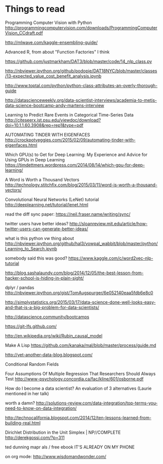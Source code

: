# Things to read

Programming Computer Vision with Python http://programmingcomputervision.com/downloads/ProgrammingComputerVision_CCdraft.pdf

http://mlwave.com/kaggle-ensembling-guide/

Advanced R, from about "Function Factories" I think

https://github.com/justmarkham/DAT3/blob/master/code/14_nlp_class.py

http://nbviewer.ipython.org/github/podopie/DAT18NYC/blob/master/classes/13-expected_value_cost_benefit_analysis.ipynb

http://www.toptal.com/python/python-class-attributes-an-overly-thorough-guide

http://datascienceweekly.org/data-scientist-interviews/academia-to-metis-data-science-bootcamp-andy-martens-interview

Learning to Predict Rare Events in Categorical Time-Series Data http://citeseerx.ist.psu.edu/viewdoc/download?doi=10.1.1.60.3908&rep=rep1&type=pdf

AUTOMATING TINDER WITH EIGENFACES http://crockpotveggies.com/2015/02/09/automating-tinder-with-eigenfaces.html

Which GPU(s) to Get for Deep Learning: My Experience and Advice for Using GPUs in Deep Learning https://timdettmers.wordpress.com/2014/08/14/which-gpu-for-deep-learning/

A Word is Worth a Thousand Vectors http://technology.stitchfix.com/blog/2015/03/11/word-is-worth-a-thousand-vectors/

Convolutional Neural Networks (LeNet) tutorial http://deeplearning.net/tutorial/lenet.html

read the diff sync paper: https://neil.fraser.name/writing/sync/

twitter users have better ideas? http://sloanreview.mit.edu/article/how-twitter-users-can-generate-better-ideas/

what is this python vw thing about http://nbviewer.ipython.org/github/hal3/vowpal_wabbit/blob/master/python/Learning_to_Search.ipynb

somebody said this was good? https://www.kaggle.com/c/word2vec-nlp-tutorial

http://blog.sashalaundy.com/blog/2014/12/05/the-best-lesson-from-hacker-school-is-hiding-in-plain-sight/

dplyr / pandas
http://nbviewer.ipython.org/gist/TomAugspurger/6e052140eaa5fdb6e8c0

http://simplystatistics.org/2015/03/17/data-science-done-well-looks-easy-and-that-is-a-big-problem-for-data-scientists/

http://datascience.community/bootcamps

https://git-lfs.github.com/

http://en.wikipedia.org/wiki/Rubin_causal_model

Make A Lisp https://github.com/kanaka/mal/blob/master/process/guide.md

http://yet-another-data-blog.blogspot.com/

Conditional Random Fields

Four Assumptions Of Multiple Regression That Researchers Should Always Test
http://www-psychology.concordia.ca/fac/kline/601/osborne.pdf

How do I become a data scientist? An evaluation of 3 alternatives (Laurie mentioned in her talk)

worth a damn? http://solutions-review.com/data-integration/top-terms-you-need-to-know-on-data-integration/

http://technocalifornia.blogspot.com/2014/12/ten-lessons-learned-from-building-real.html

Dirichlet Distribution in the Unit Simplex | NP//COMPLETE
http://derekgossi.com/?p=311

ted dunning mapr als / free ebook IT'S ALREADY ON MY PHONE

on org mode: http://www.wisdomandwonder.com/
